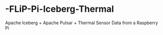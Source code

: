 # -FLiP-Pi-Iceberg-Thermal
Apache Iceberg + Apache Pulsar + Thermal Sensor Data from a Raspberry Pi
